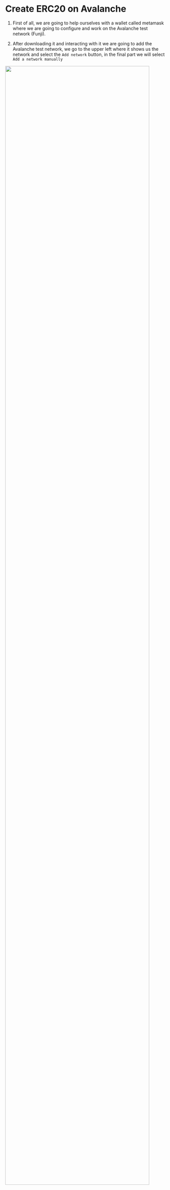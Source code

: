 
# Create ERC20 on Avalanche

1. First of all, we are going to help ourselves with a wallet called metamask where we are going to configure and work on the Avalanche test network (Funji).

2. After downloading it and interacting with it we are going to add the Avalanche test network, we go to the upper left where it shows us the network and select the `Add network` button, in the final part we will select `Add a network manually`

<img src='https://github.com/0xmetaschool/Learning-Projects/blob/main/assests_for_all/assets_for_Avalanche_c1/Setup%20MetaMask%20and%20Remix/L3_Frame_3560339_(1).gif?raw=true' width=95%>

3. Now fill in the following details and click on “Save”.

```
- Network name: Avalanche C-ChainNew 
- RPC URL: https://api.avax-test.network/ext/bc/C/rpcChain 
- ID: 43113
- Currency symbol: AVAX
- Block explorer URL: https://testnet.snowtrace.io
```

4. Select `Save` and click on `Switch to Avalanche C-Chain` button and switch to your newly added network. now let's add some tokens to our newly created Avalanche account with AVAX using faucet (test) en el siguiente [link faucet](https://core.app/tools/testnet-faucet). Copy the account address, paste it where specified and claim an amount of AVAX.

<img src='https://github.com/0xmetaschool/Learning-Projects/blob/main/assests_for_all/assets_for_Avalanche_c1/Setup%20MetaMask%20and%20Remix/L3_Frame_3560339_(3).gif?raw=true' width=95%>

5. After already having some AVAX in the account, we are going to go to a [Remix](https://remix.ethereum.org/) Integrated Development Environment (IDE) to be able to create our implementation contract for a new ERC20 token.

<img src='./assets/image1.png' width=95%>

6. Now let’s build a simple ERC20 token in Solidity programming language with a mint functionality, so that you can mint it easily as well.

- In the contracts folder we are going to create a file called "myToken.sol"

- Let's work with OpenZeppelin is an open-source framework that helps build secure smart contracts. It provides variety of smart contracts, tokens and multiple other functionalities to make our life easier.For our use case, we will inherit the functionalities of ERC20 token contract and use the constructor and mint function to create and mint our custom made ERC20 token.

```
// SPDX-License-Identifier: MIT
pragma solidity ^0.8.25;

import "@openzeppelin/contracts@4.7.3/token/ERC20/ERC20.sol";

contract MyCrypto is ERC20 {

    address public owner;

    constructor() ERC20("MetaCoin", "META") {
        _mint(msg.sender,  65000000000000000000000000000);
    }
}
```

- MetaCoin: name your token

- META: symbol your token

- (100 * 10 ** ERC20.decimals()): supply amount

7. Deploy ERC20 Token on Avalanche

- compile the file

<img src='./assets/image2.png'  width=40%>

- Now, I will show you how to deploy your token, but before that you need to connect Remix IDE to your Metamask account.

- Click on deploy icon (left sidebar) that is right next to the compile icon in the side bar.

- Click and scroll through the “Environment” bar and select “Injected Provider - Metamask.

- ”The Metamask page will appear. Click on “Next” and “Connect” to finally connect your Metamask to Remix IDE.

<img src='./assets/image3.png'  width=40%>

8. Now, we will officially deploy our token.

- Click on “Deploy” button to deploy your contract.
- Click on “Confirm” to confirm the transaction of AVAX from your Metamask.

<img src='./assets/image4.png'  width=40%>

9. Now that we have implemented the contract, we are going to add our token to metamask and be able to interact with it.

- copy address contract

<img src='./assets/image5.png'  width=40%>

- We go to metamask and in the "token" section we select "import token"

<img src='./assets/image6.png'  width=40%>

- Paste contract address and we place the token symbol and select `next` and `import`.

<img src='./assets/image7.png' width=40%>

- ready you have created the token and now you can interact with it

<img src='./assets/image8.png' width=40%>
